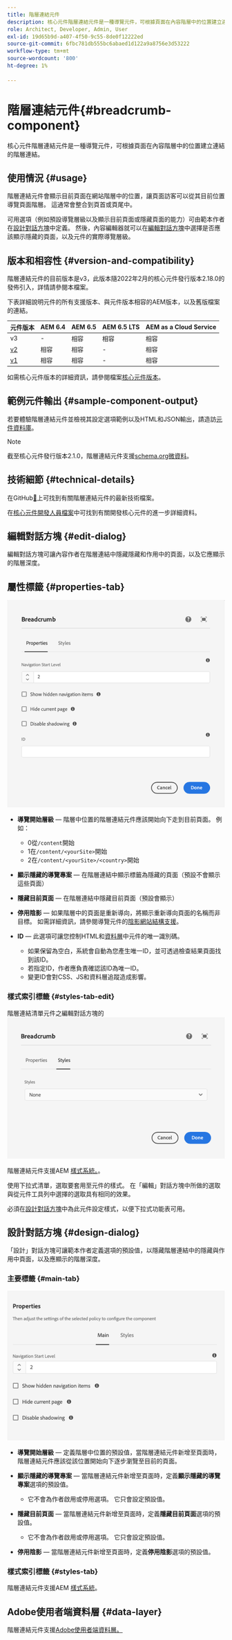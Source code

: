 ```yaml
---
title: 階層連結元件
description: 核心元件階層連結元件是一種導覽元件，可根據頁面在內容階層中的位置建立連結的階層連結。
role: Architect, Developer, Admin, User
exl-id: 19d65b9d-a407-4f50-9c55-8de0f12222ed
source-git-commit: 6fbc781db555bc6abaed1d122a9a8756e3d53222
workflow-type: tm+mt
source-wordcount: '800'
ht-degree: 1%

---
```


# 階層連結元件{#breadcrumb-component}

核心元件階層連結元件是一種導覽元件，可根據頁面在內容階層中的位置建立連結的階層連結。

## 使用情況 {#usage}

階層連結元件會顯示目前頁面在網站階層中的位置，讓頁面訪客可以從其目前位置導覽頁面階層。 這通常會整合到頁首或頁尾中。

可用選項（例如預設導覽層級以及顯示目前頁面或隱藏頁面的能力）可由範本作者在[設計對話方塊](#design-dialog)中定義。 然後，內容編輯器就可以在[編輯對話方塊](#edit-dialog)中選擇是否應該顯示隱藏的頁面，以及元件的實際導覽層級。

## 版本和相容性 {#version-and-compatibility}

階層連結元件的目前版本是v3，此版本隨2022年2月的核心元件發行版本2.18.0的發佈引入，詳情請參閱本檔案。

下表詳細說明元件的所有支援版本、與元件版本相容的AEM版本，以及舊版檔案的連結。

| 元件版本 | AEM 6.4 | AEM 6.5 | AEM 6.5 LTS | AEM as a Cloud Service  |
|--- | --- |--- |---|---|
| v3 | - | 相容 | 相容 | 相容 |
| [v2](v2/breadcrumb.md) | 相容 | 相容 | - | 相容 |
| [v1](v1/breadcrumb-v1.md) | 相容 | 相容 | - | 相容 |

如需核心元件版本的詳細資訊，請參閱檔案[核心元件版本](/help/versions.md)。

## 範例元件輸出 {#sample-component-output}

若要體驗階層連結元件並檢視其設定選項範例以及HTML和JSON輸出，請造訪[元件資料庫](https://adobe.com/go/aem_cmp_library_breadcrumb)。

>[!NOTE]
>
>截至核心元件發行版本2.1.0，階層連結元件支援[schema.org微資料](https://schema.org/BreadcrumbList)。

## 技術細節 {#technical-details}

在GitHub[&#128279;](https://adobe.com/go/aem_cmp_tech_breadcrumb_v3)上可找到有關階層連結元件的最新技術檔案。

在[核心元件開發人員檔案](/help/developing/overview.md)中可找到有關開發核心元件的進一步詳細資料。

## 編輯對話方塊 {#edit-dialog}

編輯對話方塊可讓內容作者在階層連結中隱藏隱藏和作用中的頁面，以及它應顯示的階層深度。

## 屬性標籤 {#properties-tab}

![階層連結元件編輯對話方塊](/help/assets/breadcrumb-edit.png)

* **導覽開始層級** — 階層中位置的階層連結元件應該開始向下走到目前頁面。 例如：

   * 0從`/content`開始
   * 1在`/content/<yourSite>`開始
   * 2在`/content/<yourSite>/<country>`開始

* **顯示隱藏的導覽專案** — 在階層連結中顯示標籤為隱藏的頁面（預設不會顯示這些頁面）
* **隱藏目前頁面** — 在階層連結中隱藏目前頁面（預設會顯示）
* **停用陰影** — 如果階層中的頁面是重新導向，將顯示重新導向頁面的名稱而非目標。 如需詳細資訊，請參閱導覽元件的[陰影網站結構支援](navigation.md#shadow-structure)。
* **ID** — 此選項可讓您控制HTML和[資料層](/help/developing/data-layer/overview.md)中元件的唯一識別碼。
   * 如果保留為空白，系統會自動為您產生唯一ID，並可透過檢查結果頁面找到該ID。
   * 若指定ID，作者應負責確認該ID為唯一ID。
   * 變更ID會對CSS、JS和資料層追蹤造成影響。

### 樣式索引標籤 {#styles-tab-edit}

階層連結清單元件之編輯對話方塊的![樣式索引標籤](/help/assets/breadcrumb-edit-styles.png)

階層連結元件支援AEM [樣式系統。](/help/get-started/authoring.md#component-styling)。

使用下拉式清單，選取要套用至元件的樣式。 在「編輯」對話方塊中所做的選取與從元件工具列中選擇的選取具有相同的效果。

必須在[設計對話方塊](#design-dialog)中為此元件設定樣式，以便下拉式功能表可用。

## 設計對話方塊 {#design-dialog}

「設計」對話方塊可讓範本作者定義選項的預設值，以隱藏階層連結中的隱藏與作用中頁面，以及應顯示的階層深度。

### 主要標籤 {#main-tab}

![](/help/assets/breadcrumb-design.png)

* **導覽開始層級** — 定義階層中位置的預設值，當階層連結元件新增至頁面時，階層連結元件應該從該位置開始向下逐步瀏覽至目前的頁面。
* **顯示隱藏的導覽專案** — 當階層連結元件新增至頁面時，定義&#x200B;**顯示隱藏的導覽專案**&#x200B;選項的預設值。

   * 它不會為作者啟用或停用選項。 它只會設定預設值。

* **隱藏目前頁面** — 當階層連結元件新增至頁面時，定義&#x200B;**隱藏目前頁面**&#x200B;選項的預設值。

   * 它不會為作者啟用或停用選項。 它只會設定預設值。

* **停用陰影** — 當階層連結元件新增至頁面時，定義&#x200B;**停用陰影**&#x200B;選項的預設值。

### 樣式索引標籤 {#styles-tab}

階層連結元件支援AEM [樣式系統](/help/get-started/authoring.md#component-styling)。

## Adobe使用者端資料層 {#data-layer}

階層連結元件支援[Adobe使用者端資料層。](/help/developing/data-layer/overview.md)
